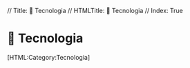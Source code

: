 // Title: 📡 Tecnologia
// HTMLTitle: <span class="twa twa-satellite-antenna"><span>📡</span></span> Tecnologia
// Index: True

# <span class="twa twa-satellite-antenna"><span>📡</span></span> Tecnologia

<div><span>[HTML:Category:Tecnologia]</span></div>
